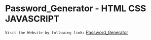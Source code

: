 # Password_Generator - HTML CSS JAVASCRIPT

`Visit the Website by following link:` [Password_Generator](https://password-generator-base-version.netlify.app/)